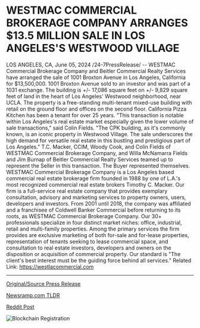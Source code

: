 # WESTMAC COMMERCIAL BROKERAGE COMPANY ARRANGES $13.5 MILLION SALE IN LOS ANGELES'S WESTWOOD VILLAGE

LOS ANGELES, CA, June 05, 2024 /24-7PressRelease/ -- WESTMAC Commercial Brokerage Company and Beitler Commercial Realty Services have arranged the sale of 1001 Broxton Avenue in Los Angeles, California for $13,500,000.   1001 Broxton Avenue sold to an investor and was part of a 1031 exchange. The building is +/- 17,086 square feet on +/- 9,829 square feet of land in the heart of Los Angeles' Westwood neighborhood, near UCLA. The property is a free-standing multi-tenant mixed-use building with retail on the ground floor and offices on the second floor. California Pizza Kitchen has been a tenant for over 25 years.   "This transaction is notable within Los Angeles's real estate market especially given the lower volume of sale transactions," said Colin Fields. "The CPK building, as it's commonly known, is an iconic property in Westwood Village. The sale underscores the high demand for versatile real estate in this bustling and prestigious part of Los Angeles."   T.C. Macker, CCIM, Woody Cook, and Colin Fields of WESTMAC Commercial Brokerage Company, and Willa McNamarra Fields and Jim Burnap of Beitler Commercial Realty Services teamed up to represent the Seller in this transaction. The Buyer represented themselves.  WESTMAC Commercial Brokerage Company is a Los Angeles based commercial real estate brokerage firm founded in 1988 by one of L.A.'s most recognized commercial real estate brokers Timothy C. Macker. Our firm is a full-service real estate company that provides exemplary consultation, advisory and marketing services to property owners, users, developers and investors. From 2001 until 2018, the company was affiliated and a franchisee of Coldwell Banker Commercial before returning to its roots, as WESTMAC Commercial Brokerage Company.   Our 30+ professionals specialize in four distinct market niches: office, industrial, retail and multi-family properties. Among the primary services the firm provides are exclusive marketing of both for-sale and for-lease properties, representation of tenants seeking to lease commercial space, and consultation to real estate investors, developers and owners on the disposition or acquisition of commercial property.   Our standard is "The client's best interest must be the guiding force behind all services."  Related Link: https://westlacommercial.com 

---

[Original/Source Press Release](https://www.24-7pressrelease.com/press-release/511450/westmac-commercial-brokerage-company-arranges-135-million-sale-in-los-angeless-westwood-village)
                    

[Newsramp.com TLDR](None) 



[Reddit Post](https://www.reddit.com/r/RealEstate_NewsRamp/comments/1d8jvxp/iconic_cpk_building_in_westwood_village_sold_for/) 



![Blockchain Registration](https://cdn.newsramp.app/24-7PressRelease/qrcode/246/5/healxLS7.webp)